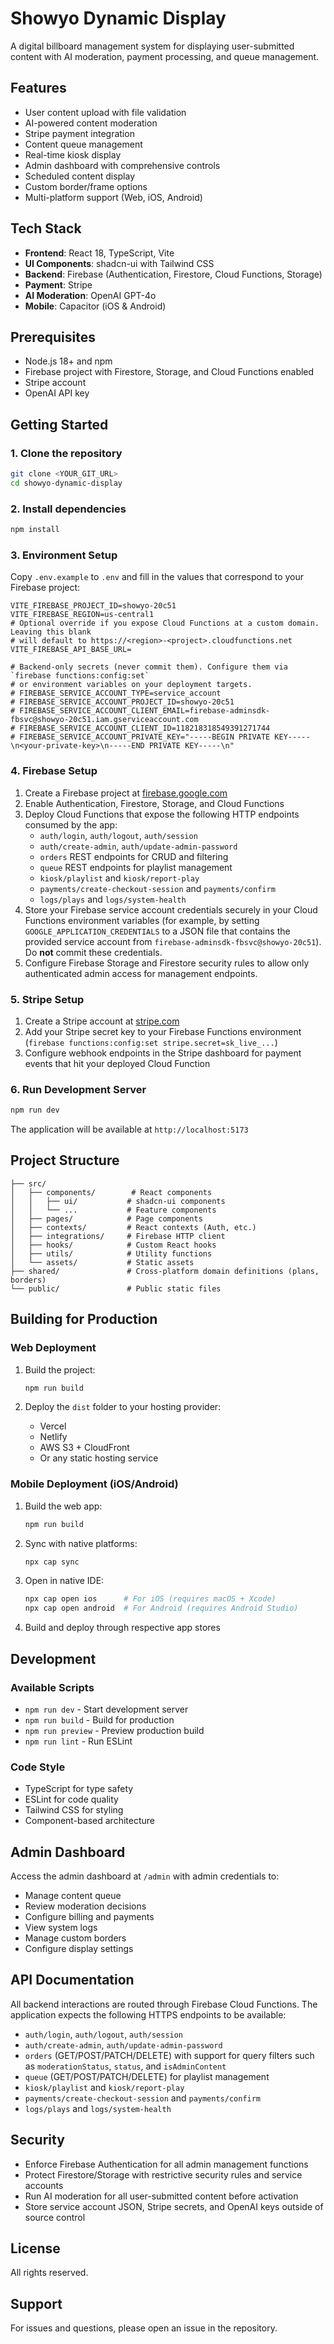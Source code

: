 # Showyo Dynamic Display

A digital billboard management system for displaying user-submitted content with AI moderation, payment processing, and queue management.

## Features

- User content upload with file validation
- AI-powered content moderation
- Stripe payment integration
- Content queue management
- Real-time kiosk display
- Admin dashboard with comprehensive controls
- Scheduled content display
- Custom border/frame options
- Multi-platform support (Web, iOS, Android)

## Tech Stack

- **Frontend**: React 18, TypeScript, Vite
- **UI Components**: shadcn-ui with Tailwind CSS
- **Backend**: Firebase (Authentication, Firestore, Cloud Functions, Storage)
- **Payment**: Stripe
- **AI Moderation**: OpenAI GPT-4o
- **Mobile**: Capacitor (iOS & Android)

## Prerequisites

- Node.js 18+ and npm
- Firebase project with Firestore, Storage, and Cloud Functions enabled
- Stripe account
- OpenAI API key

## Getting Started

### 1. Clone the repository

```bash
git clone <YOUR_GIT_URL>
cd showyo-dynamic-display
```

### 2. Install dependencies

```bash
npm install
```

### 3. Environment Setup

Copy `.env.example` to `.env` and fill in the values that correspond to your Firebase
project:

```env
VITE_FIREBASE_PROJECT_ID=showyo-20c51
VITE_FIREBASE_REGION=us-central1
# Optional override if you expose Cloud Functions at a custom domain. Leaving this blank
# will default to https://<region>-<project>.cloudfunctions.net
VITE_FIREBASE_API_BASE_URL=

# Backend-only secrets (never commit them). Configure them via `firebase functions:config:set`
# or environment variables on your deployment targets.
# FIREBASE_SERVICE_ACCOUNT_TYPE=service_account
# FIREBASE_SERVICE_ACCOUNT_PROJECT_ID=showyo-20c51
# FIREBASE_SERVICE_ACCOUNT_CLIENT_EMAIL=firebase-adminsdk-fbsvc@showyo-20c51.iam.gserviceaccount.com
# FIREBASE_SERVICE_ACCOUNT_CLIENT_ID=118218318549391271744
# FIREBASE_SERVICE_ACCOUNT_PRIVATE_KEY="-----BEGIN PRIVATE KEY-----\n<your-private-key>\n-----END PRIVATE KEY-----\n"
```

### 4. Firebase Setup

1. Create a Firebase project at [firebase.google.com](https://firebase.google.com)
2. Enable Authentication, Firestore, Storage, and Cloud Functions
3. Deploy Cloud Functions that expose the following HTTP endpoints consumed by the app:
   - `auth/login`, `auth/logout`, `auth/session`
   - `auth/create-admin`, `auth/update-admin-password`
   - `orders` REST endpoints for CRUD and filtering
   - `queue` REST endpoints for playlist management
   - `kiosk/playlist` and `kiosk/report-play`
   - `payments/create-checkout-session` and `payments/confirm`
   - `logs/plays` and `logs/system-health`
4. Store your Firebase service account credentials securely in your Cloud Functions environment variables (for example, by
   setting `GOOGLE_APPLICATION_CREDENTIALS` to a JSON file that contains the provided service account from `firebase-adminsdk-fbsvc@showyo-20c51`). Do **not** commit these credentials.
5. Configure Firebase Storage and Firestore security rules to allow only authenticated admin access for management endpoints.

### 5. Stripe Setup

1. Create a Stripe account at [stripe.com](https://stripe.com)
2. Add your Stripe secret key to your Firebase Functions environment (`firebase functions:config:set stripe.secret=sk_live_...`)
3. Configure webhook endpoints in the Stripe dashboard for payment events that hit your deployed Cloud Function

### 6. Run Development Server

```bash
npm run dev
```

The application will be available at `http://localhost:5173`

## Project Structure

```
├── src/
│   ├── components/        # React components
│   │   ├── ui/           # shadcn-ui components
│   │   └── ...           # Feature components
│   ├── pages/            # Page components
│   ├── contexts/         # React contexts (Auth, etc.)
│   ├── integrations/     # Firebase HTTP client
│   ├── hooks/            # Custom React hooks
│   ├── utils/            # Utility functions
│   └── assets/           # Static assets
├── shared/               # Cross-platform domain definitions (plans, borders)
└── public/               # Public static files
```

## Building for Production

### Web Deployment

1. Build the project:
   ```bash
   npm run build
   ```

2. Deploy the `dist` folder to your hosting provider:
   - Vercel
   - Netlify
   - AWS S3 + CloudFront
   - Or any static hosting service

### Mobile Deployment (iOS/Android)

1. Build the web app:
   ```bash
   npm run build
   ```

2. Sync with native platforms:
   ```bash
   npx cap sync
   ```

3. Open in native IDE:
   ```bash
   npx cap open ios      # For iOS (requires macOS + Xcode)
   npx cap open android  # For Android (requires Android Studio)
   ```

4. Build and deploy through respective app stores

## Development

### Available Scripts

- `npm run dev` - Start development server
- `npm run build` - Build for production
- `npm run preview` - Preview production build
- `npm run lint` - Run ESLint

### Code Style

- TypeScript for type safety
- ESLint for code quality
- Tailwind CSS for styling
- Component-based architecture

## Admin Dashboard

Access the admin dashboard at `/admin` with admin credentials to:
- Manage content queue
- Review moderation decisions
- Configure billing and payments
- View system logs
- Manage custom borders
- Configure display settings

## API Documentation

All backend interactions are routed through Firebase Cloud Functions. The application expects the following HTTPS endpoints to
be available:

- `auth/login`, `auth/logout`, `auth/session`
- `auth/create-admin`, `auth/update-admin-password`
- `orders` (GET/POST/PATCH/DELETE) with support for query filters such as `moderationStatus`, `status`, and `isAdminContent`
- `queue` (GET/POST/PATCH/DELETE) for playlist management
- `kiosk/playlist` and `kiosk/report-play`
- `payments/create-checkout-session` and `payments/confirm`
- `logs/plays` and `logs/system-health`

## Security

- Enforce Firebase Authentication for all admin management functions
- Protect Firestore/Storage with restrictive security rules and service accounts
- Run AI moderation for all user-submitted content before activation
- Store service account JSON, Stripe secrets, and OpenAI keys outside of source control

## License

All rights reserved.

## Support

For issues and questions, please open an issue in the repository.
